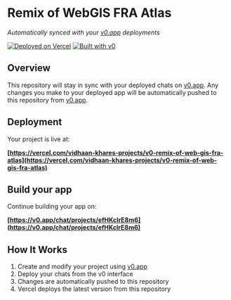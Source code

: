 # Remix of WebGIS FRA Atlas

*Automatically synced with your [v0.app](https://v0.app) deployments*

[![Deployed on Vercel](https://img.shields.io/badge/Deployed%20on-Vercel-black?style=for-the-badge&logo=vercel)](https://vercel.com/vidhaan-khares-projects/v0-remix-of-web-gis-fra-atlas)
[![Built with v0](https://img.shields.io/badge/Built%20with-v0.app-black?style=for-the-badge)](https://v0.app/chat/projects/efHKclrE8m6)

## Overview

This repository will stay in sync with your deployed chats on [v0.app](https://v0.app).
Any changes you make to your deployed app will be automatically pushed to this repository from [v0.app](https://v0.app).

## Deployment

Your project is live at:

**[https://vercel.com/vidhaan-khares-projects/v0-remix-of-web-gis-fra-atlas](https://vercel.com/vidhaan-khares-projects/v0-remix-of-web-gis-fra-atlas)**

## Build your app

Continue building your app on:

**[https://v0.app/chat/projects/efHKclrE8m6](https://v0.app/chat/projects/efHKclrE8m6)**

## How It Works

1. Create and modify your project using [v0.app](https://v0.app)
2. Deploy your chats from the v0 interface
3. Changes are automatically pushed to this repository
4. Vercel deploys the latest version from this repository
